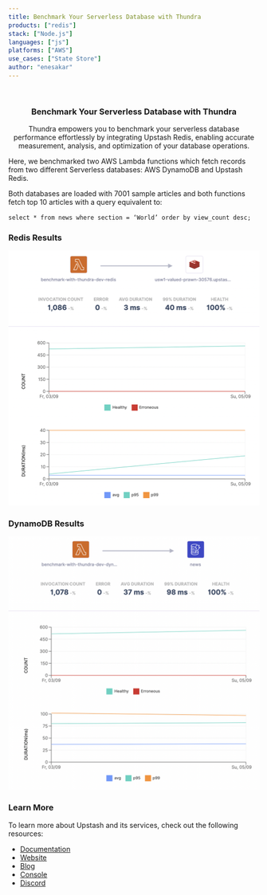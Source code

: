 ```yaml
---
title: Benchmark Your Serverless Database with Thundra
products: ["redis"]
stack: ["Node.js"]
languages: ["js"]
platforms: ["AWS"]
use_cases: ["State Store"]
author: "enesakar"
---
```


<br />
<div align="center">

  <h3 align="center">Benchmark Your Serverless Database with Thundra</h3>

  <p align="center">
    Thundra empowers you to benchmark your serverless database performance effortlessly by integrating Upstash Redis, enabling accurate measurement, analysis, and optimization of your database operations.
  </p>
</div>

Here, we benchmarked two AWS Lambda functions which fetch records from two different Serverless databases: AWS DynamoDB and Upstash Redis.

Both databases are loaded with 7001 sample articles and both functions fetch top 10 articles with a query equivalent to:

```shell
select * from news where section = ‘World’ order by view_count desc;
```

### Redis Results

![](redis.png)

### DynamoDB Results

![](dynamo.png)

### Learn More

To learn more about Upstash and its services, check out the following resources:

- [Documentation](https://docs.upstash.com)
- [Website](https://upstash.com)
- [Blog](https://upstash.com/blog)
- [Console](https://console.upstash.com)
- [Discord](https://upstash.com/discord)

